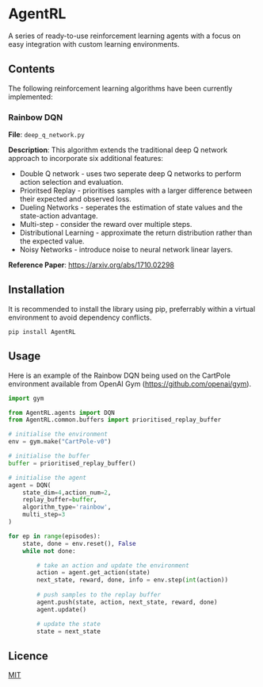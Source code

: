 # AgentRL

A series of ready-to-use reinforcement learning agents with a focus on easy integration with custom learning environments. 

## Contents

The following reinforcement learning algorithms have been currently implemented:

### Rainbow DQN

**File**: ```deep_q_network.py```

**Description**: This algorithm extends the traditional deep Q network approach to incorporate six additional features:
* Double Q network - uses two seperate deep Q networks to perform action selection and evaluation.
* Prioritsed Replay - prioritises samples with a larger difference between their expected and observed loss. 
* Dueling Networks - seperates the estimation of state values and the state-action advantage.
* Multi-step - consider the reward over multiple steps.
* Distributional Learning - approximate the return distribution rather than the expected value.  
* Noisy Networks - introduce noise to neural network linear layers.

**Reference Paper**: https://arxiv.org/abs/1710.02298

## Installation

It is recommended to install the library using pip, preferrably within a virtual environment to avoid dependency conflicts. 

```
pip install AgentRL
```

## Usage

Here is an example of the Rainbow DQN being used on the CartPole environment available from OpenAI Gym (https://github.com/openai/gym).

```python
import gym

from AgentRL.agents import DQN
from AgentRL.common.buffers import prioritised_replay_buffer

# initialise the environment 
env = gym.make("CartPole-v0")

# initialise the buffer
buffer = prioritised_replay_buffer()

# initialise the agent
agent = DQN(
    state_dim=4,action_num=2, 
    replay_buffer=buffer,
    algorithm_type='rainbow',
    multi_step=3
)

for ep in range(episodes):
    state, done = env.reset(), False
    while not done:

        # take an action and update the environment
        action = agent.get_action(state)              
        next_state, reward, done, info = env.step(int(action))
        
        # push samples to the replay buffer
        agent.push(state, action, next_state, reward, done)
        agent.update()                       

        # update the state
        state = next_state
```

## Licence
[MIT](https://choosealicense.com/licenses/mit/)